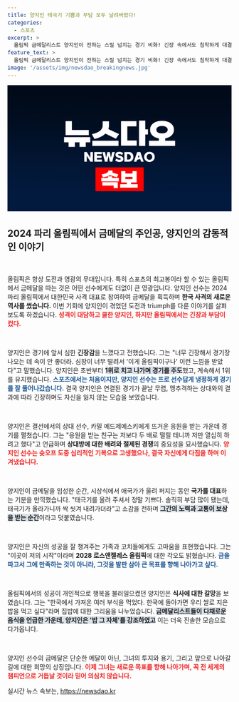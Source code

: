 ```yaml
---
title: 양지인 태극기 기쁨과 부담 모두 날려버렸다!
categories:
  - 스포츠
excerpt: >
  올림픽 금메달리스트 양지인이 전하는 스릴 넘치는 경기 비화! 긴장 속에서도 침착하게 대결을 이끈 그녀의 도전과 성공 스토리를 확인해보세요!
feature_text: >
  올림픽 금메달리스트 양지인이 전하는 스릴 넘치는 경기 비화! 긴장 속에서도 침착하게 대결을 이끈 그녀의 도전과 성공 스토리를 확인해보세요!
image: '/assets/img/newsdao_breakingnews.jpg'
---
```


<p><img src="/assets/img/newsdao_breakingnews.jpg" alt="bookingtag 속보" /></p>

<h2 data-ke-size="size26">2024 파리 올림픽에서 금메달의 주인공, 양지인의 감동적인 이야기</h2>

<p data-ke-size="size16">&nbsp;</p>

<p>올림픽은 항상 도전과 영광의 무대입니다. 특히 스포츠의 최고봉이라 할 수 있는 올림픽에서 금메달을 따는 것은 어떤 선수에게도 더없이 큰 영광입니다. 양지인 선수는 2024 파리 올림픽에서 대한민국 사격 대표로 참여하여 금메달을 획득하며 <strong>한국 사격의 새로운 역사를 썼습니다.</strong> 이번 기회에 양지인이 겪었던 도전과 triumph를 다룬 이야기를 살펴보도록 하겠습니다. <b><span style="color: #ee2323;">성격이 대담하고 쿨한 양지인, 하지만 올림픽에서는 긴장과 부담이 컸다.</span></b> </p>

<p data-ke-size="size16">&nbsp;</p>

<p>양지인은 경기에 앞서 심한 <b>긴장감</b>을 느꼈다고 전했습니다. 그는 "너무 긴장해서 경기장 나오는 데 속이 안 좋더라. 심장이 너무 떨려서 '이게 올림픽이구나' 이런 느낌을 받았다"고 말했습니다. 양지인은 초반부터 <b><span style="background-color: #21538527;">1위로 치고 나가며 경기를 주도</span></b>했고, 계속해서 1위를 유지했습니다. <b><span style="color: #1a5490;">스포츠에서는 처음이지만, 양지인 선수는 프로 선수답게 냉정하게 경기를 잘 풀어나갔습니다.</span></b> 결국 양지인은 연결된 경기가 끝날 무렵, 맹추격하는 상대와의 결과에 따라 긴장하며도 자신을 잃지 않는 모습을 보였습니다.</p>

<p data-ke-size="size16">&nbsp;</p>

<p>양지인은 결선에서의 상대 선수, 카밀 예드제예스키에게 뜨거운 응원을 받는 가운데 경기를 펼쳤습니다. 그는 "응원을 받는 친구는 저보다 두 배로 떨릴 테니까 저만 열심히 하려고 했다"고 언급하며 <b>상대방에 대한 배려와 절제된 경쟁</b>의 중요성을 묘사했습니다. <b><span style="color: #ee2323;">양지인 선수는 슛오프 도중 심리적인 기복으로 고생했으나, 결국 자신에게 다짐을 하며 이겨냈습니다.</span></b></p>

<p data-ke-size="size16">&nbsp;</p>

<p>양지인이 금메달을 임성한 순간, 시상식에서 애국가가 울려 퍼지는 동안 <b>국가를 대표</b>하는 기분을 만끽했습니다. "태극기를 올려 주셔서 정말 기쁘다. 솔직히 부담 많이 됐는데, 태극기가 올라가니까 싹 씻겨 내려가더라"고 소감을 전하며 <b><span style="background-color: #21538527;">그간의 노력과 고통이 보상을 받는 순간</span></b>이라고 덧붙였습니다.  </p>

<p data-ke-size="size16">&nbsp;</p>

<p>양지인은 자신의 성공을 잘 챙겨주는 가족과 코치들에게도 고마움을 표현했습니다. 그는 "이곳이 저의 시작"이라며 <strong>2028 로스앤젤레스 올림픽</strong>에 대한 각오도 밝혔습니다. <b><span style="color: #1a5490;">금을 따고서 그에 만족하는 것이 아니라, 그것을 발판 삼아 큰 목표를 향해 나아가고 싶다.</span></b> </p>

<p data-ke-size="size16">&nbsp;</p>

<p>올림픽에서의 성공이 개인적으로 행복을 불러일으켰던 양지인은 <strong>식사에 대한 갈망</strong>을 보였습니다. 그는 "한국에서 가져온 여러 부식을 먹었다. 한국에 돌아가면 우리 쌀로 지은 밥을 먹고 싶다"라며 집밥에 대한 그리움을 나누었습니다. <b><span style="background-color: #21538527;">금메달리스트들이 다채로운 음식을 언급한 가운데, 양지인은 '밥 그 자체'를 강조하였고</span></b> 이는 더욱 진솔한 모습으로 다가옵니다. </p>

<p data-ke-size="size16">&nbsp;</p>

<p>양지인 선수의 금메달은 단순한 메달이 아닌, 그녀의 투지와 용기, 그리고 앞으로 나아갈 길에 대한 희망의 상징입니다. <b><span style="color: #ee2323;">이제 그녀는 새로운 목표를 향해 나아가며, 꼭 전 세계의 챔피언으로 거듭날 것이라 믿어 의심치 않습니다.</span></b></p>
실시간 뉴스 속보는, <a href="https://newsdao.kr" rel="dofollow">https://newsdao.kr</a>


